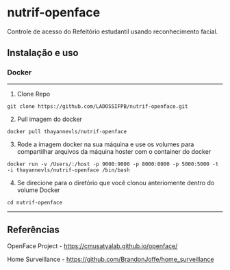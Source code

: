 # nutrif-openface
Controle de acesso do Refeitório estudantil usando reconhecimento facial.

## Instalação e uso ##

### Docker ###

---

1) Clone Repo

```
git clone https://github.com/LADOSSIFPB/nutrif-openface.git
```

2) Pull imagem do docker

```
docker pull thayannevls/nutrif-openface
```

3) Rode a imagem docker na sua máquina e use os volumes para compartilhar arquivos da máquina hoster com o container do docker

```
docker run -v /Users/:/host -p 9000:9000 -p 8000:8000 -p 5000:5000 -t -i thayannevls/nutrif-openface /bin/bash
```

4) Se direcione para o diretório que você clonou anteriomente dentro do volume Docker

```
cd nutrif-openface
```

---

## Referências ##
OpenFace Project - https://cmusatyalab.github.io/openface/

Home Surveillance - https://github.com/BrandonJoffe/home_surveillance
